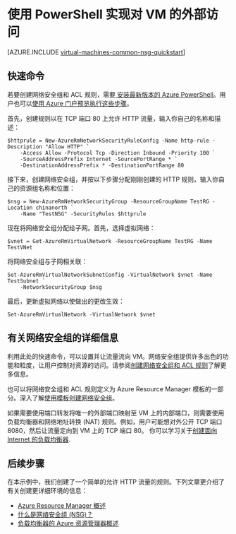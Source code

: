 <properties
   pageTitle="使用 PowerShell 实现对 VM 的外部访问 | Azure"
   description="了解如何打开端口/创建终结点，以便允许使用资源管理器部署模型和 Azure PowerShell 从外部访问 Windows VM"
   services="virtual-machines-windows"
   documentationCenter=""
   authors="iainfoulds"
   manager="timlt"
   editor=""/>

<tags
   ms.service="virtual-machines-windows"
   ms.devlang="na"
   ms.topic="article"
   ms.tgt_pltfrm="vm-windows"
   ms.workload="infrastructure-services"
   ms.date="08/08/2016"
   wacn.date="12/16/2016"
   ms.author="iainfou"/>

# 使用 PowerShell 实现对 VM 的外部访问
[AZURE.INCLUDE [virtual-machines-common-nsg-quickstart](../../includes/virtual-machines-common-nsg-quickstart.md)]

## 快速命令
若要创建网络安全组和 ACL 规则，需要[ 安装最新版本的 Azure PowerShell](/documentation/articles/powershell-install-configure/)。用户也可以[使用 Azure 门户预览执行这些步骤](/documentation/articles/virtual-machines-windows-nsg-quickstart-portal/)。

首先，创建规则以在 TCP 端口 80 上允许 HTTP 流量，输入你自己的名称和描述：

	$httprule = New-AzureRmNetworkSecurityRuleConfig -Name http-rule -Description "Allow HTTP" `
	    -Access Allow -Protocol Tcp -Direction Inbound -Priority 100 `
	    -SourceAddressPrefix Internet -SourcePortRange * `
	    -DestinationAddressPrefix * -DestinationPortRange 80

接下来，创建网络安全组，并按以下步骤分配刚刚创建的 HTTP 规则，输入你自己的资源组名称和位置：

	$nsg = New-AzureRmNetworkSecurityGroup -ResourceGroupName TestRG -Location chinanorth `
	    -Name "TestNSG" -SecurityRules $httprule

现在将网络安全组分配给子网。首先，选择虚拟网络：

	$vnet = Get-AzureRmVirtualNetwork -ResourceGroupName TestRG -Name TestVNet

将网络安全组与子网相关联：

	Set-AzureRmVirtualNetworkSubnetConfig -VirtualNetwork $vnet -Name TestSubnet `
	    -NetworkSecurityGroup $nsg

最后，更新虚拟网络以使做出的更改生效：

	Set-AzureRmVirtualNetwork -VirtualNetwork $vnet

## <a name="more-information-on-network-security-groups"></a> 有关网络安全组的详细信息
利用此处的快速命令，可以设置并让流量流向 VM。网络安全组提供许多出色的功能和粒度，让用户控制对资源的访问。请参阅[创建网络安全组和 ACL 规则](/documentation/articles/virtual-networks-create-nsg-arm-ps/)了解更多信息。

也可以将网络安全组和 ACL 规则定义为 Azure Resource Manager 模板的一部分。深入了解[使用模板创建网络安全组](/documentation/articles/virtual-networks-create-nsg-arm-template/)。

如果需要使用端口转发将唯一的外部端口映射至 VM 上的内部端口，则需要使用负载均衡器和网络地址转换 (NAT) 规则。例如，用户可能想对外公开 TCP 端口 8080，然后让流量定向到 VM 上的 TCP 端口 80。 你可以学习关于[创建面向 Internet 的负载均衡器](/documentation/articles/load-balancer-get-started-internet-arm-ps/).

## 后续步骤
在本示例中，我们创建了一个简单的允许 HTTP 流量的规则。下列文章更介绍了有关创建更详细环境的信息：

- [Azure Resource Manager 概述](/documentation/articles/resource-group-overview/)
- [什么是网络安全组 (NSG)？](/documentation/articles/virtual-networks-nsg/)
- [负载均衡器的 Azure 资源管理器概述](/documentation/articles/load-balancer-arm/) 

<!---HONumber=Mooncake_Quality_Review_1202_2016-->